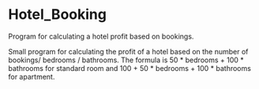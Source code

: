 # Hotel_Booking
Program for calculating a hotel profit based on bookings.

Small program for calculating the profit of a hotel based on the number of bookings/ bedrooms / bathrooms.
The formula is 50 * bedrooms + 100 * bathrooms for standard room and 100 + 50 * bedrooms + 100 * bathrooms for apartment.
